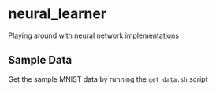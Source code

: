 # neural_learner
Playing around with neural network implementations


## Sample Data

Get the sample MNIST data by running the `get_data.sh` script